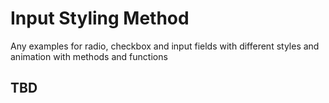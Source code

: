 # Input Styling Method

Any examples for radio, checkbox and input fields with different styles and animation with methods and functions

## TBD